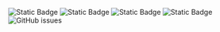 ![Static Badge](https://img.shields.io/badge/blacklists-61-000000) ![Static Badge](https://img.shields.io/badge/blacklisted-2898161-cc0000) ![Static Badge](https://img.shields.io/badge/whitelisted-2250-00CC00) ![Static Badge](https://img.shields.io/badge/streaming_blacklist-28107-000000) ![GitHub issues](https://img.shields.io/github/issues/fabriziosalmi/blacklists)
